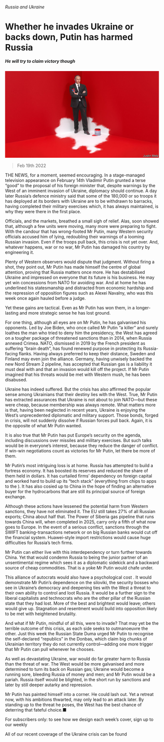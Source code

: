 ###### Russia and Ukraine

# Whether he invades Ukraine or backs down, Putin has harmed Russia 

##### He will try to claim victory though 

![image](images/20220219_LDD001_0.jpg) 

> Feb 19th 2022 

THE NEWS, for a moment, seemed encouraging. In a stage-managed television appearance on February 14th Vladimir Putin grunted a terse “good” to the proposal of his foreign minister that, despite warnings by the West of an imminent invasion of Ukraine, diplomacy should continue. A day later Russia’s defence ministry said that some of the 180,000 or so troops it has deployed at its borders with Ukraine are to be withdrawn to barracks, having completed their military exercises which, it has always maintained, is why they were there in the first place.

Officials, and the markets, breathed a small sigh of relief. Alas,  soon showed that, although a few units were moving, many more were preparing to fight. With the candour that has wrong-footed Mr Putin, many Western security officials accused him of lying, redoubling their warnings of a looming Russian invasion. Even if the troops pull back, this crisis is not yet over. And, whatever happens, war or no war, Mr Putin has damaged his country by engineering it.


Plenty of Western observers would dispute that judgment. Without firing a shot, they point out, Mr Putin has made himself the centre of global attention, proving that Russia matters once more. He has destabilised Ukraine and impressed on everyone that its future is his business. He may yet win concessions from NATO for avoiding war. And at home he has underlined his statesmanship and distracted from economic hardship and the repression of opposition figures such as Alexei Navalny, who was this week once again hauled before a judge.

Yet these gains are tactical. Even as Mr Putin has won them, in a longer-lasting and more strategic sense he has lost ground.

For one thing, although all eyes are on Mr Putin, he has galvanised his opponents. Led by Joe Biden, who once called Mr Putin “a killer” and surely loathes the man who tried to deny him the presidency, the West has agreed on a tougher package of threatened sanctions than in 2014, when Russia annexed Crimea. NATO, dismissed in 2019 by the French president as suffering “brain death”, has found renewed purpose in protecting its Russia-facing flanks. Having always preferred to keep their distance, Sweden and Finland may even join the alliance. Germany, having unwisely backed the new Nord Stream 2 pipeline, has accepted that Russian gas is a liability it must deal with and that an invasion would kill off the project. If Mr Putin imagined that his threats would be met with Western mush, he has been disabused.

Ukraine has indeed suffered. But the crisis has also affirmed the popular sense among Ukrainians that their destiny lies with the West. True, Mr Putin has extracted assurances that Ukraine is not about to join NATO—but these were cheap, because membership was always remote. What matters more is that, having been neglected in recent years, Ukraine is enjoying the West’s unprecedented diplomatic and military support. Those bonds, forged in crisis, will not suddenly dissolve if Russian forces pull back. Again, it is the opposite of what Mr Putin wanted.

It is also true that Mr Putin has put Europe’s security on the agenda, including discussions over missiles and military exercises. But such talks would be in everyone’s interest, because they reduce the danger of conflict. If win-win negotiations count as victories for Mr Putin, let there be more of them.

Mr Putin’s most intriguing loss is at home. Russia has attempted to build a fortress economy. It has boosted its reserves and reduced the share of them held in dollars. It has curtailed firms’ dependency on foreign capital and worked hard to build up its “tech stack” (everything from chips to apps to the ). It has also cosied up to China in the hope of finding an alternative buyer for the hydrocarbons that are still its principal source of foreign exchange.

Although these actions have lessened the potential harm from Western sanctions, they have not eliminated it. The EU still takes 27% of all Russian exports; China about half that. The Power of Siberia gas pipeline that runs towards China will, when completed in 2025, carry only a fifth of what now goes to Europe. In the event of a serious conflict, sanctions through the SWIFT banking-transactions network or on big Russian banks would cut off the financial system. Huawei-style import restrictions would cause huge difficulties for Russia’s tech firms.

Mr Putin can either live with this interdependency or turn further towards China. Yet that would condemn Russia to being the junior partner of an unsentimental regime which sees it as a diplomatic sidekick and a backward source of cheap commodities. That is a yoke Mr Putin would chafe under.

This alliance of autocrats would also have a psychological cost . It would demonstrate Mr Putin’s dependence on the siloviki, the security bosses who see in Ukraine’s democracy and deepening ties with the West a threat to their own ability to control and loot Russia. It would be a further sign to the liberal capitalists and technocrats who are the other pillar of the Russian state that they had lost. More of the best and brightest would leave; others would give up. Stagnation and resentment would build into opposition likely to be met with heightened brutality.

And what if Mr Putin, mindful of all this, were to invade? That may yet be the terrible outcome of this crisis, as each side seeks to outmanoeuvre the other. Just this week the Russian State Duma urged Mr Putin to recognise the self-declared “republics” in the Donbas, which claim big chunks of Ukrainian territory they do not currently control—adding one more trigger that Mr Putin can pull whenever he chooses.

As well as devastating Ukraine, war would do far greater harm to Russia than the threat of war. The West would be more galvanised and more determined to turn its back on Russian gas; Ukraine would become a running sore, bleeding Russia of money and men; and Mr Putin would be a pariah. Russia itself would be blighted, in the short run by sanctions and later by still deeper autarky and repression.

Mr Putin has painted himself into a corner. He could lash out. Yet a retreat now, with his ambitions thwarted, may only lead to an attack later. By standing up to the threat he poses, the West has the best chance of deterring that fateful choice.■

For subscribers only: to see how we design each week’s cover, sign up to our weekly 

All of our recent coverage of the Ukraine crisis can be found 


